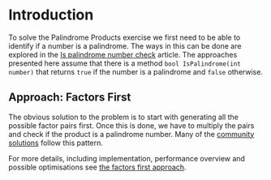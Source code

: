 # Introduction

To solve the Palindrome Products exercise we first need to be able to identify if a number is a palindrome. 
The ways in this can be done are explored in the [Is palindrome number check][is-palindrome-article] article.
The approaches presented here assume that there is a method `bool IsPalindrome(int number)` that returns `true` if the number is a palindrome and `false` otherwise. 

## Approach: Factors First

The obvious solution to the problem is to start with generating all the possible factor pairs first. 
Once this is done, we have to multiply the pairs and check if the product is a palindrome number. 
Many of the [community solutions][community-solutions] follow this pattern. 

For more details, including implementation, performance overview and possible optimisations see [the factors first approach][factors-first-approach].


[community-solutions]: https://exercism.org/tracks/csharp/exercises/palindrome-products/solutions
[is-palindrome-article]: https://exercism.org/tracks/csharp/exercises/palindrome-products/articles/is-palindrome-check
[factors-first-approach]: https://exercism.org/tracks/csharp/exercises/palindrome-products/approaches/factors-first
